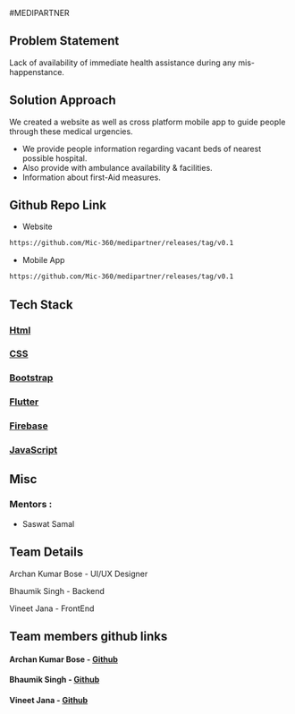 #MEDIPARTNER

## Problem Statement

Lack of availability of immediate health assistance during any mis-happenstance.

## Solution Approach

We created a website as well as cross platform mobile app to guide people through these medical urgencies.

- We provide people information regarding vacant beds of nearest possible hospital.
- Also provide with ambulance availability & facilities.
- Information about first-Aid measures.

## Github Repo Link

- Website

```html
https://github.com/Mic-360/medipartner/releases/tag/v0.1
```

- Mobile App

```html
https://github.com/Mic-360/medipartner/releases/tag/v0.1
```

## Tech Stack

### [Html](https://www.w3schools.com/html/)

### [CSS](https://www.w3schools.com/css/)

### [Bootstrap](https://getbootstrap.com/)

### [Flutter](https://flutter.dev/)

### [Firebase](https://firebase.google.com/)

### [JavaScript](https://www.w3schools.com/js/)

## Misc

### Mentors :

- Saswat Samal

## Team Details

Archan Kumar Bose - UI/UX Designer

Bhaumik Singh - Backend

Vineet Jana - FrontEnd

## Team members github links

#### Archan Kumar Bose - [Github](https://github.com/Archan2021)

#### Bhaumik Singh - [Github](https://github.com/Mic-360)

#### Vineet Jana - [Github](https://github.com/vini-j)
